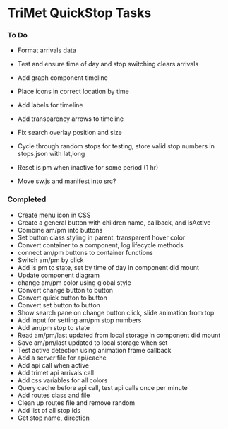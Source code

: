 # TriMet QuickStop Tasks
### To Do
* Format arrivals data
* Test and ensure time of day and stop switching clears arrivals

* Add graph component timeline 
* Place icons in correct location by time
* Add labels for timeline
* Add transparency arrows to timeline

* Fix search overlay position and size
* Cycle through random stops for testing, store valid stop numbers in stops.json with lat,long

* Reset is pm when inactive for some period (1 hr)
* Move sw.js and manifest into src?

### Completed
* Create menu icon in CSS
* Create a general button with children name, callback, and isActive
* Combine am/pm into buttons
* Set button class styling in parent, transparent hover color
* Convert container to a component, log lifecycle methods
* connect am/pm buttons to container functions
* Switch am/pm by click
* Add is pm to state, set by time of day in component did mount
* Update component diagram
* change am/pm color using global style
* Convert change button to button
* Convert quick button to button
* Convert set button to button
* Show search pane on change button click, slide animation from top
* Add input for setting am/pm stop numbers
* Add am/pm stop to state
* Read am/pm/last updated from local storage in component did mount
* Save am/pm/last updated to local storage when set
* Test active detection using animation frame callback
* Add a server file for api/cache
* Add api call when active
* Add trimet api arrivals call
* Add css variables for all colors
* Query cache before api call, test api calls once per minute
* Add routes class and file
* Clean up routes file and remove random
* Add list of all stop ids
* Get stop name, direction
